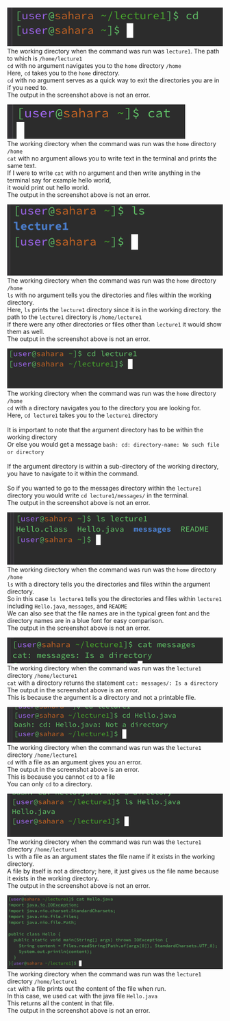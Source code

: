 ![Image](cd-no-arg.png)\
The working directory when the command was run was `lecture1`. The path to which is `/home/lecture1` <br>
`cd` with no argument navigates you to the `home` directory `/home` <br>
Here, `cd` takes you to the `home` directory. <br>
`cd` with no argument serves as a quick way to exit the directories you are in if you need to. <br>
The output in the screenshot above is not an error.


![Image](cat-no-arg.png)\
The working directory when the command was run was the `home` directory `/home` <br>
`cat` with no argument allows you to write text in the terminal and prints the same text. <br>
If I were to write `cat` with no argument and then write anything in the terminal say for example hello world, <br> it would print out hello world.<br>
The output in the screenshot above is not an error.


      
![Image](ls-no-arg.png)\
The working directory when the command was run was the `home` directory `/home` <br>
`ls` with no argument tells you the directories and files within the working directory. <br>
Here, `ls` prints the `lecture1` directory since it is in the working directory.
the path to the `lecture1` directory is `/home/lecture1` <br>
If there were any other directories or files other than `lecture1` it would show them as well. <br>
The output in the screenshot above is not an error.




![Image](cd-directory.png)\
The working directory when the command was run was the `home` directory `/home` <br>
`cd` with a directory navigates you to the directory you are looking for. <br>
Here, `cd lecture1` takes you to the `lecture1` directory <br><br>
It is important to note that the argument directory has to be within the working directory <br>
Or else you would get a message `bash: cd: directory-name: No such file or directory` <br><br>
If the argument directory is within a sub-directory of the working directory, you have to navigate to it within the command. <br><br>
So if you wanted to go to the messages directory within the `lecture1` directory you would write `cd lecture1/messages/` in the terminal.<br>
The output in the screenshot above is not an error.



![Image](ls-directory.png)\
The working directory when the command was run was the `home` directory `/home` <br>
`ls` with a directory tells you the directories and files within the argument directory. <br>
So in this case `ls lecture1` tells you the directories and files within `lecture1` including `Hello.java`, `messages`, and `README` <br>
We can also see that the file names are in the typical green font and the directory names are in a blue font for easy comparison. <br>
The output in the screenshot above is not an error.


![Image](cat-directory.png)\
The working directory when the command was run was the `lecture1` directory `/home/lecture1` <br>
`cat` with a directory returns the statement `cat: messages/: Is a directory` <br>
The output in the screenshot above is an error. <br>
This is because the argument is a directory and not a printable file. <br>



![Image](cd-file.png)\
The working directory when the command was run was the `lecture1` directory `/home/lecture1` <br>
`cd` with a file as an argument gives you an error. <br>
The output in the screenshot above is an error. <br>
This is because you cannot `cd` to a file <br>
You can only `cd` to a directory.<br>



![Image](ls-file.png)\
The working directory when the command was run was the `lecture1` directory `/home/lecture1` <br>
`ls` with a file as an argument states the file name if it exists in the working directory. <br>
A file by itself is not a directory; here, it just gives us the file name because it exists in the working directory. 
<br>
The output in the screenshot above is not an error.


![Image](cat-file.png)\
The working directory when the command was run was the `lecture1` directory `/home/lecture1` <br>
`cat` with a file prints out the content of the file when run. <br>
In this case, we used `cat` with the java file `Hello.java` <br>
This returns all the content in that file. <br>
The output in the screenshot above is not an error.

